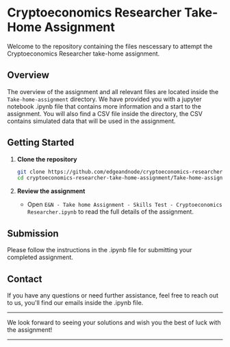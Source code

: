 # Cryptoeconomics Researcher Take-Home Assignment

Welcome to the repository containing the files nescessary to attempt the Cryptoeconomics Researcher take-home assignment.

## Overview

The overview of the assignment and all relevant files are located inside the `Take-home-assignment` directory. We have provided you with a jupyter notebook .ipynb file that contains more information and a start to the assignment. You will also find a CSV file inside the directory, the CSV contains simulated data that will be used in the assignment. 

## Getting Started

1. **Clone the repository**
    ```sh
    git clone https://github.com/edgeandnode/cryptoeconomics-researcher-take-home-assignment.git
    cd cryptoeconomics-researcher-take-home-assignment/Take-home-assignment
    ```

2. **Review the assignment**
   - Open `E&N - Take home Assignment - Skills Test - Cryptoeconomics Researcher.ipynb` to read the full details of the assignment.

## Submission

Please follow the instructions in the .ipynb file for submitting your completed assignment.

## Contact

If you have any questions or need further assistance, feel free to reach out to us, you'll find our emails inside the .ipynb file.

---

We look forward to seeing your solutions and wish you the best of luck with the assignment!

---
